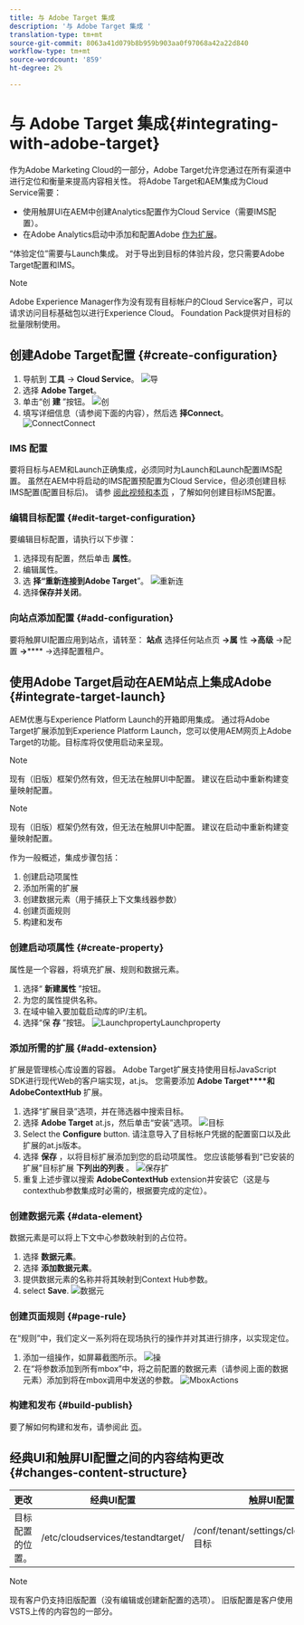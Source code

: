 ```yaml
---
title: 与 Adobe Target 集成
description: '与 Adobe Target 集成 '
translation-type: tm+mt
source-git-commit: 8063a41d079b8b959b903aa0f97068a42a22d840
workflow-type: tm+mt
source-wordcount: '859'
ht-degree: 2%

---
```



# 与 Adobe Target 集成{#integrating-with-adobe-target}

作为Adobe Marketing Cloud的一部分，Adobe Target允许您通过在所有渠道中进行定位和衡量来提高内容相关性。 将Adobe Target和AEM集成为Cloud Service需要：

* 使用触屏UI在AEM中创建Analytics配置作为Cloud Service（需要IMS配置）。
* 在Adobe Analytics启动中添加和配置Adobe [作为扩展](https://docs.adobe.com/content/help/en/launch/using/intro/get-started/quick-start.html)。

“体验定位”需要与Launch集成。 对于导出到目标的体验片段，您只需要Adobe Target配置和IMS。

>[!NOTE]
>
>Adobe Experience Manager作为没有现有目标帐户的Cloud Service客户，可以请求访问目标基础包以进行Experience Cloud。  Foundation Pack提供对目标的批量限制使用。

## 创建Adobe Target配置 {#create-configuration}

1. 导航到 **工具** → **Cloud Service**。
   ![导](assets/cloudservice.png "航")
2. 选择 **Adobe Target**。
3. 单击“创 **建** ”按钮。
   ![创](assets/tenant.png "建")
4. 填写详细信息（请参阅下面的内容），然后选 **择Connect**。
   ![ConnectConnect](assets/open_screen.png "")

### IMS 配置

要将目标与AEM和Launch正确集成，必须同时为Launch和Launch配置IMS配置。 虽然在AEM中将启动的IMS配置预配置为Cloud Service，但必须创建目标IMS配置(配置目标后)。 请参 [阅此视频](https://helpx.adobe.com/experience-manager/kt/sites/using/aem-sites-target-standard-technical-video-understand.html)[和本页](https://docs.adobe.com/content/help/en/experience-manager-65/administering/integration/integration-ims-adobe-io.html) ，了解如何创建目标IMS配置。

### 编辑目标配置 {#edit-target-configuration}

要编辑目标配置，请执行以下步骤：

1. 选择现有配置，然后单击 **属性**。
2. 编辑属性。
3. 选 **择“重新连接到Adobe Target**”。
   ![重新连](assets/edit_config_page.png "接重新连接")
4. 选择&#x200B;**保存并关闭**。

### 向站点添加配置 {#add-configuration}

要将触屏UI配置应用到站点，请转至： **站点** 选择任何站点页 **→属** 性 **→高级** →配置 **→****** →选择配置租户。

## 使用Adobe Target启动在AEM站点上集成Adobe {#integrate-target-launch}

AEM优惠与Experience Platform Launch的开箱即用集成。 通过将Adobe Target扩展添加到Experience Platform Launch，您可以使用AEM网页上Adobe Target的功能。目标库将仅使用启动来呈现。

>[!NOTE]
>
>现有（旧版）框架仍然有效，但无法在触屏UI中配置。 建议在启动中重新构建变量映射配置。

>[!NOTE]
>
>现有（旧版）框架仍然有效，但无法在触屏UI中配置。 建议在启动中重新构建变量映射配置。

作为一般概述，集成步骤包括：

1. 创建启动项属性
2. 添加所需的扩展
3. 创建数据元素（用于捕获上下文集线器参数）
4. 创建页面规则
5. 构建和发布

### 创建启动项属性 {#create-property}

属性是一个容器，将填充扩展、规则和数据元素。

1. 选择“ **新建属性** ”按钮。
2. 为您的属性提供名称。
3. 在域中输入要加载启动库的IP/主机。
4. 选择“保 **存** ”按钮。
   ![LaunchpropertyLaunchproperty](assets/properties_newproperty.png "")

### 添加所需的扩展 {#add-extension}

扩展是管理核心库设置的容器。 Adobe Target扩展支持使用目标JavaScript SDK进行现代Web的客户端实现，at.js。 您需要添加 **Adobe Target****和AdobeContextHub** 扩展。

1. 选择“扩展目录”选项，并在筛选器中搜索目标。
2. 选择 **Adobe Target** at.js，然后单击“安装”选项。
   ![目标](assets/search_ext.png "搜索目标搜索")
3. Select the **Configure** button. 请注意导入了目标帐户凭据的配置窗口以及此扩展的at.js版本。
4. 选择 **保存** ，以将目标扩展添加到您的启动项属性。 您应该能够看到“已安装的扩展”目标扩展 **下列出的列表** 。
   ![保存扩](assets/configure_extension.png "展保存扩展")
5. 重复上述步骤以搜索 **AdobeContextHub** extension并安装它（这是与contexthub参数集成时必需的，根据要完成的定位）。

### 创建数据元素 {#data-element}

数据元素是可以将上下文中心参数映射到的占位符。

1. 选择 **数据元素**。
2. 选择 **添加数据元素**。
3. 提供数据元素的名称并将其映射到Context Hub参数。
4. select **Save**.
   ![数据元](assets/data_elem.png "素数据元素")

### 创建页面规则 {#page-rule}

在“规则”中，我们定义一系列将在现场执行的操作并对其进行排序，以实现定位。

1. 添加一组操作，如屏幕截图所示。
   ![操](assets/rules.png "作")
2. 在“将参数添加到所有mbox”中，将之前配置的数据元素（请参阅上面的数据元素）添加到将在mbox调用中发送的参数。
   ![MboxActions](assets/map_data.png "")

### 构建和发布 {#build-publish}

要了解如何构建和发布，请参阅此 [页](https://docs.adobe.com/content/help/en/experience-manager-learn/aem-target-tutorial/aem-target-implementation/using-launch-adobe-io.html)。

## 经典UI和触屏UI配置之间的内容结构更改 {#changes-content-structure}

| **更改** | **经典UI配置** | **触屏UI配置** | **后果** |
|---|---|---|---|
| 目标配置的位置。 | /etc/cloudservices/testandtarget/ | /conf/tenant/settings/cloudservices/目标 | 以前在/etc/cloudservices/testandtarget下存在多个配置，但现在在租户下将存在单个配置。 |

>[!NOTE]
>
>现有客户仍支持旧版配置（没有编辑或创建新配置的选项）。 旧版配置是客户使用VSTS上传的内容包的一部分。
